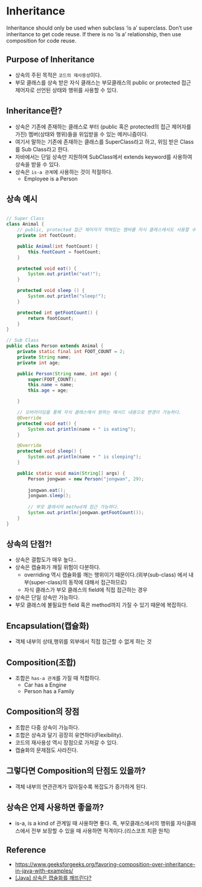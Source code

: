# Inheritance

Inheritance should only be used when subclass ‘is a’ superclass. Don’t use inheritance to get code reuse. If there is no ‘is a’ relationship, then use composition for code reuse.

## Purpose of Inheritance

* 상속의 주된 목적은 `코드의 재사용성`이다.
* 부모 클래스를 상속 받은 자식 클래스는 부모클래스의 public or protected 접근 제어자로 선언된 상태와 행위를 사용할 수 있다.

## Inheritance란?
* 상속은 기존에 존재하는 클래스로 부터 (public 혹은 protected의 접근 제어자를 가진) 멤버(상태와 행위)들을 위임받을 수 있는 메커니즘이다.
* 여기서 말하는 기존에 존재하는 클래스를 SuperClass라고 하고, 위임 받은 Class를 Sub Class라고 한다.
* 자바에서는 단일 상속만 지원하며 SubClass에서 extends keyword를 사용하여 상속을 받을 수 있다.
* 상속은 `is-a 관계`에 사용하는 것이 적절하다.
  * Employee is a Person


## 상속 예시

```java

// Super Class
class Animal {
    // public, protected 접근 제어자가 적혀있는 멤버를 자식 클래스에서도 사용할 수 있다.
    private int footCount;

    public Animal(int footCount) {
        this.footCount = footCount;
    }

    protected void eat() {
        System.out.println("eat!");
    }

    protected void sleep () {
        System.out.println("sleep!");
    }

    protected int getFootCount() {
        return footCount;
    }
}

// Sub Class
public class Person extends Animal {
    private static final int FOOT_COUNT = 2;
    private String name;
    private int age;

    public Person(String name, int age) {
        super(FOOT_COUNT);
        this.name = name;
        this.age = age;

    }

    // 오버라이딩을 통해 자식 클래스에서 원하는 메서드 내용으로 변경이 가능하다.
    @Override
    protected void eat() {
        System.out.println(name + " is eating");
    }

    @Override
    protected void sleep() {
        System.out.println(name + " is sleeping");
    }

    public static void main(String[] args) {
        Person jongwan = new Person("jongwan", 29);
        
        jongwan.eat();
        jongwan.sleep();
        
        // 부모 클래서의 method에 접근 가능하다.
        System.out.println(jongwan.getFootCount());
    }
}

```

## 상속의 단점?!
* 상속은 결합도가 매우 높다.. 
* 상속은 캡슐화가 깨질 위험이 다분하다.
  * overriding 역시 캡슐화를 깨는 행위이기 때문이다.(외부(sub-class) 에서 내부(super-class)의 동작에 대해서 접근하므로)
  * 자식 클래스가 부모 클래스의 field에 직접 접근하는 경우
* 상속은 단일 상속만 가능하다.
* 부모 클래스에 불필요한 field 혹은 method까지 가질 수 있기 때문에 복잡하다.

## Encapsulation(캡슐화)
* 객체 내부의 상태,행위를 외부에서 직접 접근할 수 없게 하는 것  

## Composition(조합)
* 조합은 `has-a 관계`를 가질 때 적합하다.
  * Car has a Engine
  * Person has a Family


## Composition의 장점
* 조합은 다중 상속이 가능하다.
* 조합은 상속과 달기 굉장히 유연하다(Flexibility).
* 코드의 재사용성 역시 장점으로 가져갈 수 있다.
* 캡슐화의 문제점도 사라진다.

## 그렇다면 Composition의 단점도 있을까?
* 객체 내부의 연관관계가 많아질수록 복잡도가 증가하게 된다. 

## 상속은 언제 사용하면 좋을까?
* is-a, is a kind of 관계일 때 사용하면 좋다. 즉, 부모클래스에서의 행위를 자식클래스에서 전부 보장할 수 있을 때 사용하면 적격이다.(리스코프 치환 원칙)

## Reference 
* https://www.geeksforgeeks.org/favoring-composition-over-inheritance-in-java-with-examples/
* [[Java] 상속은 캡슐화를 깨뜨린다?](https://livenow14.tistory.com/33)